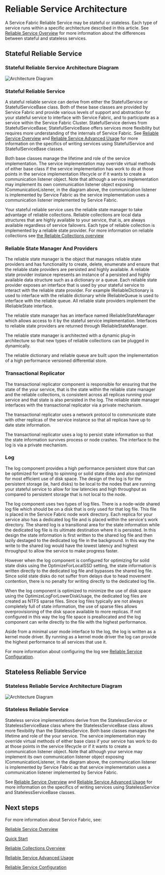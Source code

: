 <properties
   pageTitle="Service Fabric Reliable Service Architecture"
   description="High-level overview of the reliable service architecture"
   services="service-fabric"
   documentationCenter=".net"
   authors="AlanWarwick"
   manager="timlt"
   editor=""/>

<tags
   ms.service="Service-Fabric"
   ms.devlang="dotnet"
   ms.topic="article"
   ms.tgt_pltfrm="NA"
   ms.workload="NA"
   ms.date="04/13/2015"
   ms.author="alanwar"/>

# Reliable Service Architecture

A Service Fabric Reliable Service may be stateful or stateless. Each type of service runs within a specific architecture described in this article.
See [Reliable Service Overview](service-fabric-reliable-services-introduction.md) for more information about the differences between stateful and stateless services.

## Stateful Reliable Service

### Stateful Reliable Service Architecture Diagram
![Architecture Diagram](./media/service-fabric-fabsrv-platform-architecture/reliable-stateful-service-architecture.png)

### Stateful Reliable Service

A stateful reliable service can derive from either the StatefulService or StatefulServiceBase class. Both of these base classes are provided by Service Fabric and
provide various levels of support and abstraction for your stateful service to interface with Service Fabric, and to participate as a service within the Service Fabric Cluster.
StatefulService derives from StatefulServiceBase; StatefulServiceBase offers services more flexibility but requires more understanding of the internals of Service Fabric.
See [Reliable Service Overview](service-fabric-reliable-services-introduction.md) and [Reliable Service Advanced Usage](service-fabric-reliable-services-advanced-usage.md) for more information on the specifics
of writing services using StatefulService and StatefulServiceBase classes.

Both base classes manage the lifetime and role of the service implementation. The service implementation may override virtual methods of either base class if the service implementation has work to do
at those points in the service implementation lifecycle or if it wants to create a communication listener object. Note that although a service implementation
may implement its own communication listener object exposing ICommunicationListener, in the diagram above, the communication listener is
implemented by Service Fabric as the service implementation uses a communication listener implemented by Service Fabric.

Your stateful reliable service uses the reliable state manager to take advantage of reliable collections. Reliable collections are local data structures that are highly available to your service,
that is, are always available regardless of service failovers. Each type of reliable collection is implemented by a reliable state provider.
For more information on reliable collections see [the Reliable Collections overview](service-fabric-reliable-services-reliable-collections.md)

### Reliable State Manager And Providers

The reliable state manager is the object that manages reliable state providers and has functionality to create, delete, enumerate and ensure that the reliable state providers are
persisted and highly available. A reliable state provider instance represents an instance of a persisted and highly available data structure such as a
dictionary or a queue. Each reliable state provider exposes an interface that is used by your stateful service to interact with the reliable state provider. For example
IReliableDictionary is used to interface with the reliable dictionary while IReliableQueue is used to interface with the reliable queue. All reliable state providers implement the
IReliableState interface.

The reliable state manager has an interface named IReliableStateManager which allows access to it by the stateful service implementation. Interfaces to reliable state providers
are returned through IReliableStateManager.  

The reliable state manager is architected with a dynamic plug-in architecture so that new types of reliable collections can be plugged in dynamically.

The reliable dictionary and reliable queue are built upon the implementation of a high performance versioned differential store.

### Transactional Replicator

The transactional replicator component is responsible for ensuring that the state of the your service, that is the state within the reliable state manager and the reliable collections,
is consistent across all replicas running your service and that state is also persisted in the log. The reliable state manager interfaces with the transactional replicator
via a private mechanism.

The transactional replicator uses a network protocol to communicate state with other replicas of the service instance so that all replicas have up to date state information.

The transactional replicator uses a log to persist state information so that the state information survives process or node crashes. The interface to the log is via a private mechanism.

### Log

The log component provides a high performance persistent store that can be optimized for writing to spinning or solid state disks and also optimized for most efficient use of disk space. The design
of the log is for the persistent storage (ie, hard disks)
to be local to the nodes that are running your stateful service to allow for low latencies and high throughput as compared to persistent storage that is not local to the node.

The log component uses two types of log files. There is a node-wide shared log file which should be on a disk that is only used for that log file. This file is placed in the Service Fabric node
work directory. Each replica for your service also has a dedicated log file and is placed within the service's work directory. The shared log is a transitional area for the state information
while the dedicated log file is its ultimate destination where it is persisted. In this design the state information is first written to the shared log file and then lazily destaged to the dedicated log
file in the background. In this way the write to the shared log would have the lowest latency and highest throughput to allow the service to make progress faster.

However when the log component is configured for optimizing for solid state disks using the OptimizeForLocalSSD setting, the state information is written directly to the dedicated
log file and bypasses the shared log file. Since solid state disks do not suffer from delays due to head movement contention, there is no penalty for writing directly to the dedicated log file.

When the log component is optimized to minimize the use of disk space using the OptimizeLogForLowerDiskUsage, the dedicated log files are created as NTFS sparse files.  Since log files typically
are not always completely full of state information, the use of sparse files allows overprovisioning of the disk space available to more replicas. If not configured in this way the log file space
is preallocated and the log component can write directly to the file with the highest performance.

Aside from a minimal user mode interface to the log, the log is written as a kernel mode driver. By running as a kernel mode driver the log can provide the highest performance to all services that
use it.

For more information about configuring the log see [Reliable Service Configuration](service-fabric-reliable-stateful-service-configuration.md).

## Stateless Reliable Service

### Stateless Reliable Service Architecture Diagram
![Architecture Diagram](./media/service-fabric-fabsrv-platform-architecture/reliable-stateless-service-architecture.png)

### Stateless Reliable Service

Stateless service implementations derive from the StatelessService or StatelessServiceBase class where the StatelessServiceBase class allows more flexibility than the StatelessService.
Both base classes manages the lifetime and role of the your service. The service implementation may override virtual methods of either base class if your service has work to do
at those points in the service lifecycle or if it wants to create a communication listener object. Note that although your service may implement its own communication
listener object exposing ICommunicationListener, in the diagram above, the communication listener is implemented by Service Fabric as that service implementation uses a
communication listener implemented by Service Fabric.

See [Reliable Service Overview](service-fabric-reliable-services-introduction.md) and [Reliable Service Advanced Usage](service-fabric-reliable-services-advanced-usage.md) for more information on the specifics
of writing services using StatelessService and StatelessServiceBase classes.

<!--Every topic should have next steps and links to the next logical set of content to keep the customer engaged-->
## Next steps

For more information about Service Fabric, see:

[Reliable Service Overview](service-fabric-reliable-services-introduction.md)

[Quick Start](service-fabric-reliable-services-quick-start.md)

[Reliable Collections Overview](service-fabric-fabsrv-reliable-collections.md)

[Reliable Service Advanced Usage](service-fabric-reliable-services-advanced-usage.md)

[Reliable Service Configuration](service-fabric-reliable-stateful-service-configuration.md)  
